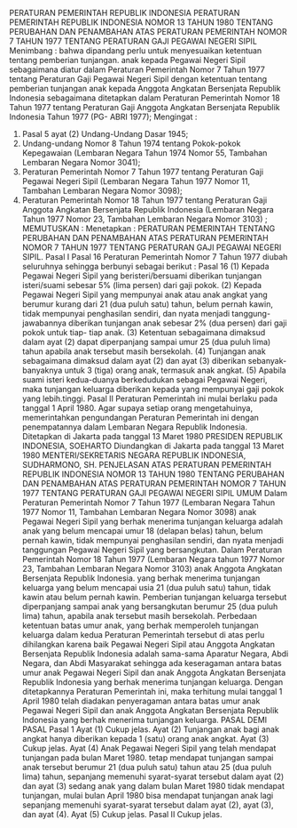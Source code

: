  PERATURAN PEMERINTAH REPUBLIK INDONESIA PERATURAN PEMERINTAH REPUBLIK INDONESIA NOMOR 13 TAHUN 1980 TENTANG PERUBAHAN DAN PENAMBAHAN ATAS PERATURAN PEMERINTAH NOMOR 7 TAHUN 1977 TENTANG PERATURAN GAJI PEGAWAI NEGERI SIPIL
Menimbang :
 bahwa dipandang perlu untuk menyesuaikan ketentuan tentang pemberian tunjangan. anak kepada Pegawai Negeri Sipil sebagaimana diatur dalam Peraturan Pemerintah Nomor 7 Tahun 1977 tentang Peraturan Gaji Pegawai Negeri Sipil dengan ketentuan tentang pemberian tunjangan anak kepada Anggota Angkatan Bersenjata Republik Indonesia sebagaimana ditetapkan dalam Peraturan Pemerintah Nomor 18 Tahun 1977 tentang Peraturan Gaji Anggota Angkatan Bersenjata Republik Indonesia Tahun 1977 (PG- ABRI 1977);
Mengingat :

1. Pasal 5 ayat (2) Undang-Undang Dasar 1945;
2. Undang-undang Nomor 8 Tahun 1974 tentang Pokok-pokok Kepegawaian (Lembaran Negara Tahun 1974 Nomor 55, Tambahan Lembaran Negara Nomor 3041);
3. Peraturan Pemerintah Nomor 7 Tahun 1977 tentang Peraturan Gaji Pegawai Negeri Sipil (Lembaran Negara Tahun 1977 Nomor 11, Tambahan Lembaran Negara Nomor 3098);
4. Peraturan Pemerintah Nomor 18 Tahun 1977 tentang Peraturan Gaji Anggota Angkatan Bersenjata Republik Indonesia (Lembaran Negara Tahun 1977 Nomor 23, Tambahan Lembaran Negara Nomor 3103) ;
MEMUTUSKAN :
 Menetapkan : PERATURAN PEMERINTAH TENTANG PERUBAHAN DAN PENAMBAHAN ATAS PERATURAN PEMERINTAH NOMOR 7 TAHUN 1977 TENTANG PERATURAN GAJI PEGAWAI NEGERI SIPIL.
Pasal I
Pasal 16 Peraturan Pemerintah Nomor 7 Tahun 1977 diubah seluruhnya sehingga berbunyi sebagai berikut :
Pasal 16
(1) Kepada Pegawai Negeri Sipil yang beristeri/bersuami diberikan tunjangan isteri/suami sebesar 5% (lima persen) dari gaji pokok.
(2) Kepada Pegawai Negeri Sipil yang mempunyai anak atau anak angkat yang berumur kurang dari 21 (dua puluh satu) tahun, belum pernah kawin, tidak mempunyai penghasilan sendiri, dan nyata menjadi tanggung-jawabannya diberikan tunjangan anak sebesar 2% (dua persen) dari gaji pokok untuk tiap- tiap anak.
(3) Ketentuan sebagaimana dimaksud dalam ayat (2) dapat diperpanjang sampai umur 25 (dua puluh lima) tahun apabila anak tersebut masih bersekolah.
(4) Tunjangan anak sebagaimana dimaksud dalam ayat (2) dan ayat (3) diberikan sebanyak-banyaknya untuk 3 (tiga) orang anak, termasuk anak angkat.
(5) Apabila suami isteri kedua-duanya berkedudukan sebagai Pegawai Negeri, maka tunjangan keluarga diberikan kepada yang mempunyai gaji pokok yang lebih.tinggi.
Pasal II
Peraturan Pemerintah ini mulai berlaku pada tanggal 1 April 1980. Agar supaya setiap orang mengetahuinya, memerintahkan pengundangan Peraturan Pemerintah ini dengan penempatannya dalam Lembaran Negara Republik Indonesia. Ditetapkan di Jakarta pada tanggal 13 Maret 1980 PRESIDEN REPUBLIK INDONESIA, SOEHARTO Diundangkan di Jakarta pada tanggal 13 Maret 1980 MENTERI/SEKRETARIS NEGARA REPUBLIK INDONESIA, SUDHARMONO, SH. PENJELASAN ATAS PERATURAN PEMERINTAH REPUBLIK INDONESIA NOMOR 13 TAHUN 1980 TENTANG PERUBAHAN DAN PENAMBAHAN ATAS PERATURAN PEMERINTAH NOMOR 7 TAHUN 1977 TENTANG PERATURAN GAJI PEGAWAI NEGERI SIPIL UMUM Dalam Peraturan Pemerintah Nomor 7 Tahun 1977 (Lembaran Negara Tahun 1977 Nomor 11, Tambahan Lembaran Negara Nomor 3098) anak Pegawai Negeri Sipil yang berhak menerima tunjangan keluarga adalah anak yang belum mencapai umur 18 (delapan belas) tahun, belum pernah kawin, tidak mempunyai penghasilan sendiri, dan nyata menjadi tanggungan Pegawai Negeri Sipil yang bersangkutan. Dalam Peraturan Pemerintah Nomor 18 Tahun 1977 (Lembaran Negara tahun 1977 Nomor 23, Tambahan Lembaran Negara Nomor 3103) anak Anggota Angkatan Bersenjata Republik Indonesia. yang berhak menerima tunjangan keluarga yang belum mencapai usia 21 (dua puluh satu) tahun, tidak kawin atau belum pernah kawin. Pemberian tunjangan keluarga tersebut diperpanjang sampai anak yang bersangkutan berumur 25 (dua puluh lima) tahun, apabila anak tersebut masih bersekolah. Perbedaan ketentuan batas umur anak, yang berhak memperoleh tunjangan keluarga dalam kedua Peraturan Pemerintah tersebut di atas perlu dihilangkan karena baik Pegawai Negeri Sipil atau Anggota Angkatan Bersenjata Republik Indonesia adalah sama-sama Aparatur Negara, Abdi Negara, dan Abdi Masyarakat sehingga ada keseragaman antara batas umur anak Pegawai Negeri Sipil dan anak Anggota Angkatan Bersenjata Republik Indonesia yang berhak menerima tunjangan keluarga. Dengan ditetapkannya Peraturan Pemerintah ini, maka terhitung mulai tanggal 1 April 1980 telah diadakan penyeragaman antara batas umur anak Pegawai Negeri Sipil dan anak Anggota Angkatan Bersenjata Republik Indonesia yang berhak menerima tunjangan keluarga. PASAL DEMI PASAL
Pasal 1
Ayat (1) Cukup jelas. Ayat (2) Tunjangan anak bagi anak angkat hanya diberikan kepada 1 (satu) orang anak angkat. Ayat (3) Cukup jelas. Ayat (4) Anak Pegawai Negeri Sipil yang telah mendapat tunjangan pada bulan Maret 1980. tetap mendapat tunjangan sampai anak tersebut berumur 21 (dua puluh satu) tahun atau 25 (dua puluh lima) tahun, sepanjang memenuhi syarat-syarat tersebut dalam ayat (2) dan ayat (3) sedang anak yang dalam bulan Maret 1980 tidak mendapat tunjangan, mulai bulan April 1980 bisa mendapat tunjangan anak lagi sepanjang memenuhi syarat-syarat tersebut dalam ayat (2), ayat (3), dan ayat (4). Ayat (5) Cukup jelas.
Pasal II
Cukup jelas.